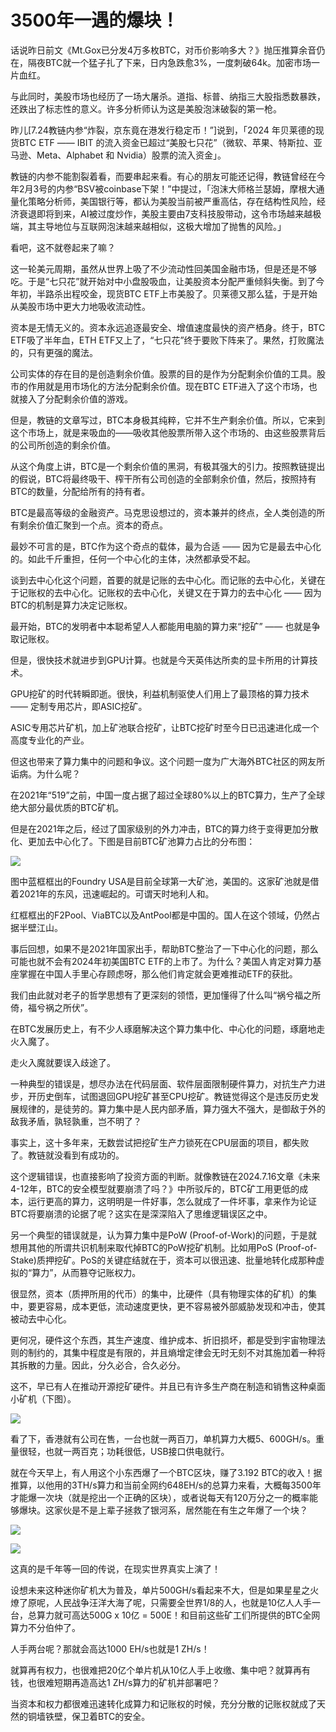 # 3500年一遇的爆块！

话说昨日前文《Mt.Gox已分发4万多枚BTC，对币价影响多大？》抛压推算余音仍在，隔夜BTC就一个猛子扎了下来，日内急跌愈3%，一度刺破64k。加密市场一片血红。

与此同时，美股市场也经历了一场大屠杀。道指、标普、纳指三大股指悉数暴跌，还跌出了标志性的意义。许多分析师认为这是美股泡沫破裂的第一枪。

昨儿[7.24教链内参“炸裂，京东竟在港发行稳定币！”]说到，「2024 年贝莱德的现货BTC ETF —— IBIT 的流入资金已超过“美股七只花”（微软、苹果、特斯拉、亚马逊、Meta、Alphabet 和 Nvidia）股票的流入资金」。

教链的内参不能割裂着看，而要串起来看。有心的朋友可能还记得，教链曾经在今年2月3号的内参“BSV被coinbase下架！”中提过，「泡沫大师格兰瑟姆，摩根大通量化策略分析师，美国银行等，都认为美股当前被严重高估，存在结构性风险，经济衰退即将到来，AI被过度炒作，美股主要由7支科技股带动，这令市场越来越极端，其主导地位与互联网泡沫越来越相似，这极大增加了抛售的风险。」

看吧，这不就卷起来了嘛？

这一轮美元周期，虽然从世界上吸了不少流动性回美国金融市场，但是还是不够吃。于是“七只花”就开始对中小盘股吸血，让美股资本分配严重倾斜失衡。到了今年初，半路杀出程咬金，现货BTC ETF上市美股了。贝莱德又那么猛，于是开始从美股市场中更大力地吸收流动性。

资本是无情无义的。资本永远追逐最安全、增值速度最快的资产栖身。终于，BTC ETF吸了半年血，ETH ETF又上了，“七只花”终于要败下阵来了。果然，打败魔法的，只有更强的魔法。

公司实体的存在目的是创造剩余价值。股票的目的是作为分配剩余价值的工具。股市的作用就是用市场化的方法分配剩余价值。现在BTC ETF进入了这个市场，也就接入了分配剩余价值的游戏。

但是，教链的文章写过，BTC本身极其纯粹，它并不生产剩余价值。所以，它来到这个市场上，就是来吸血的——吸收其他股票所带入这个市场的、由这些股票背后的公司所创造的剩余价值。

从这个角度上讲，BTC是一个剩余价值的黑洞，有极其强大的引力。按照教链提出的假说，BTC将最终吸干、榨干所有公司创造的全部剩余价值，然后，按照持有BTC的数量，分配给所有的持有者。

BTC是最高等级的金融资产。马克思设想过的，资本兼并的终点，全人类创造的所有剩余价值汇聚到一个点。资本的奇点。

最妙不可言的是，BTC作为这个奇点的载体，最为合适 —— 因为它是最去中心化的。如此千斤重担，任何一个中心化的主体，决然都承受不起。

谈到去中心化这个问题，首要的就是记账的去中心化。而记账的去中心化，关键在于记账权的去中心化。记账权的去中心化，关键又在于算力的去中心化 —— 因为BTC的机制是算力决定记账权。

最开始，BTC的发明者中本聪希望人人都能用电脑的算力来“挖矿” —— 也就是争取记账权。

但是，很快技术就进步到GPU计算。也就是今天英伟达所卖的显卡所用的计算技术。

GPU挖矿的时代转瞬即逝。很快，利益机制驱使人们用上了最顶格的算力技术 —— 定制专用芯片，即ASIC挖矿。

ASIC专用芯片矿机，加上矿池联合挖矿，让BTC挖矿时至今日已迅速进化成一个高度专业化的产业。

但这也带来了算力集中的问题和争议。这个问题一度为广大海外BTC社区的网友所诟病。为什么呢？

在2021年“519”之前，中国一度占据了超过全球80%以上的BTC算力，生产了全球绝大部分最优质的BTC矿机。

但是在2021年之后，经过了国家级别的外力冲击，BTC的算力终于变得更加分散化、更加去中心化了。下图是目前BTC矿池算力占比的分布图：

![](2024-07-25-A01.png)

图中蓝框框出的Foundry USA是目前全球第一大矿池，美国的。这家矿池就是借着2021年的东风，迅速崛起的。可谓天时地利人和。

红框框出的F2Pool、ViaBTC以及AntPool都是中国的。国人在这个领域，仍然占据半壁江山。

事后回想，如果不是2021年国家出手，帮助BTC整治了一下中心化的问题，那么可能也就不会有2024年初美国BTC ETF的上市了。为什么？美国人肯定对算力基座掌握在中国人手里心存顾虑呀，那么他们肯定就会更难推动ETF的获批。

我们由此就对老子的哲学思想有了更深刻的领悟，更加懂得了什么叫“祸兮福之所倚，福兮祸之所伏”。

在BTC发展历史上，有不少人琢磨解决这个算力集中化、中心化的问题，琢磨地走火入魔了。

走火入魔就要误入歧途了。

一种典型的错误是，想尽办法在代码层面、软件层面限制硬件算力，对抗生产力进步，开历史倒车，试图退回GPU挖矿甚至CPU挖矿。教链觉得这个是违反历史发展规律的，是徒劳的。算力集中是人民内部矛盾，算力强大不强大，是御敌于外的敌我矛盾，孰轻孰重，岂不明了？

事实上，这十多年来，无数尝试把挖矿生产力锁死在CPU层面的项目，都失败了。教链就没看到有成功的。

这个逻辑错误，也直接影响了投资方面的判断。就像教链在2024.7.16文章《未来4-12年，BTC的安全模型就要崩溃了吗？》中所驳斥的，BTC矿工用更低的成本，运行更高的算力，这明明是一件好事，怎么就成了一件坏事，拿来作为论证BTC将要崩溃的论据了呢？这实在是深深陷入了思维逻辑误区之中。

另一个典型的错误就是，认为算力集中是PoW (Proof-of-Work)的问题，于是就想用其他的所谓共识机制来取代掉BTC的PoW挖矿机制。比如用PoS (Proof-of-Stake)质押挖矿。PoS的关键症结就在于，资本可以很迅速、批量地转化成那种虚拟的“算力”，从而篡夺记账权力。

很显然，资本（质押所用的代币）的集中，比硬件（具有物理实体的矿机）的集中，要更容易，成本更低，流动速度更快，更不容易被外部威胁发现和冲击，使其被动去中心化。

更何况，硬件这个东西，其生产速度、维护成本、折旧损坏，都是受到宇宙物理法则的制约的，其集中程度是有限的，并且熵增定律会无时无刻不对其施加着一种将其拆散的力量。因此，分久必合，合久必分。

这不，早已有人在推动开源挖矿硬件。并且已有许多生产商在制造和销售这种桌面小矿机（下图）。

![](2024-07-25-A02.jpeg)

看了下，香港就有公司在售，一台也就一两百刀，单机算力大概5、600GH/s。重量很轻，也就一两百克；功耗很低，USB接口供电就行。

就在今天早上，有人用这个小东西爆了一个BTC区块，赚了3.192 BTC的收入！据推算，以他用的3TH/s算力和当前全网约648EH/s的总算力来看，大概每3500年才能爆一次块（就是挖出一个正确的区块），或者说每天有120万分之一的概率能够爆块。这家伙是不是上辈子拯救了银河系，居然能在有生之年爆了一个块？

![](2024-07-25-A03.png)

![](2024-07-25-A04.png)

这真的是千年等一回的传说，在现实世界真实上演了！

设想未来这种迷你矿机大为普及，单片500GH/s看起来不大，但是如果星星之火燎了原呢，人民战争汪洋大海了呢，只需要全世界1/8的人，也就是10亿人人手一台，总算力就可高达500G x 10亿 = 500E！和目前这些矿工们所提供的BTC全网算力不分伯仲了。

人手两台呢？那就会高达1000 EH/s也就是1 ZH/s！

就算再有权力，也很难把20亿个单片机从10亿人手上收缴、集中吧？就算再有钱，也很难短期再造高达1 ZH/s算力的矿机并部署吧？

当资本和权力都很难迅速转化成算力和记账权的时候，充分分散的记账权就成了天然的铜墙铁壁，保卫着BTC的安全。
